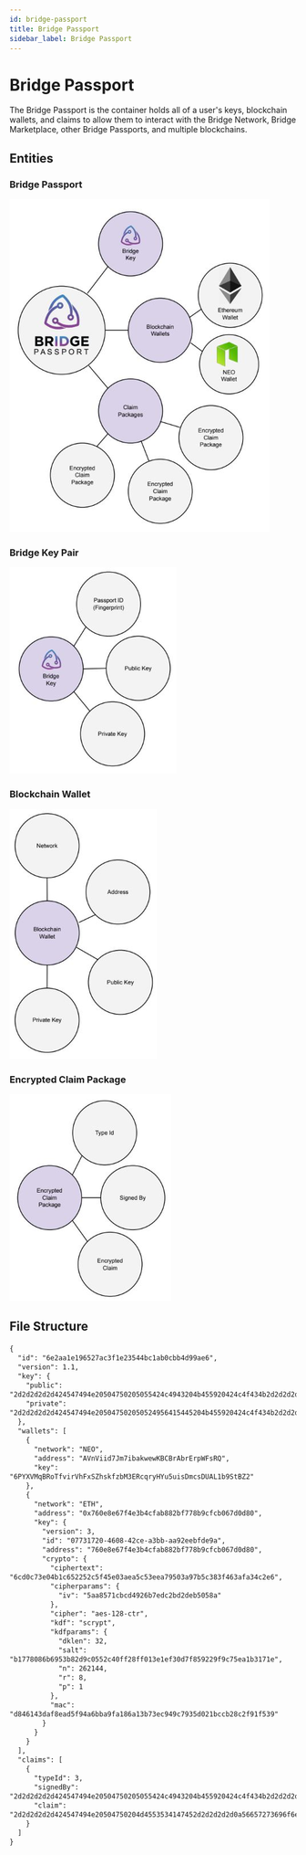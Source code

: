 ```yaml
---
id: bridge-passport
title: Bridge Passport
sidebar_label: Bridge Passport
---
```


# Bridge Passport
The Bridge Passport is the container holds all of a user's keys, blockchain wallets, and claims to allow them to interact with the Bridge Network, Bridge Marketplace, other Bridge Passports, and multiple blockchains.

## Entities
### Bridge Passport
<img src='https://github.com/bridge-protocol/bridge-protocol-js/blob/ethereum-publishing/docs/images/bridgepassport.jpg?raw=true'>

### Bridge Key Pair
<img src='https://github.com/bridge-protocol/bridge-protocol-js/blob/ethereum-publishing/docs/images/bridgepassport-key.jpg?raw=true'>

### Blockchain Wallet
<img src='https://github.com/bridge-protocol/bridge-protocol-js/blob/ethereum-publishing/docs/images/bridgepassport-wallet.jpg?raw=true'>

### Encrypted Claim Package
<img src='https://github.com/bridge-protocol/bridge-protocol-js/blob/ethereum-publishing/docs/images/passport-claimpackage.jpg?raw=true?raw=true'>

## File Structure
```
{
  "id": "6e2aa1e196527ac3f1e23544bc1ab0cbb4d99ae6",
  "version": 1.1,
  "key": {
    "public": "2d2d2d2d2d424547494e20504750205055424c4943204b455920424c4f434b2d2d2d2d2d0a56657273696f6e3a204b657962617365204f70656e5047502076322e312e360a436f6d6d656e743a2068747470733a2f2f6b65796...",
    "private": "2d2d2d2d2d424547494e205047502050524956415445204b455920424c4f434b2d2d2d2d2d0a56657273696f6e3a204b657962617365204f70656e5047502076322e312e360a436f6d6d656e743a2068747470733a2f2f6b65..."
  },
  "wallets": [
    {
      "network": "NEO",
      "address": "AVnViid7Jm7ibakwewKBCBrAbrErpWFsRQ",
      "key": "6PYXVMqBRoTfvirVhFxSZhskfzbM3ERcqryHYu5uisDmcsDUAL1b9StBZ2"
    },
    {
      "network": "ETH",
      "address": "0x760e8e67f4e3b4cfab882bf778b9cfcb067d0d80",
      "key": {
        "version": 3,
        "id": "07731720-4608-42ce-a3bb-aa92eebfde9a",
        "address": "760e8e67f4e3b4cfab882bf778b9cfcb067d0d80",
        "crypto": {
          "ciphertext": "6cd0c73e04b1c652252c5f45e03aea5c53eea79503a97b5c383f463afa34c2e6",
          "cipherparams": {
            "iv": "5aa8571cbcd4926b7edc2bd2deb5058a"
          },
          "cipher": "aes-128-ctr",
          "kdf": "scrypt",
          "kdfparams": {
            "dklen": 32,
            "salt": "b1778086b6953b82d9c0552c40ff28ff013e1ef30d7f859229f9c75ea1b3171e",
            "n": 262144,
            "r": 8,
            "p": 1
          },
          "mac": "d846143daf8ead5f94a6bba9fa186a13b73ec949c7935d021bccb28c2f91f539"
        }
      }
    }
  ],
  "claims": [
    {
      "typeId": 3,
      "signedBy": "2d2d2d2d2d424547494e20504750205055424c4943204b455920424c4f434b2d2d2d2d2d0a56657273696f6e3a204b657962617365204f70656e5047502076322e312e360a436f6d6d656e743a2068747470733a2f2f6...",
      "claim": "2d2d2d2d2d424547494e20504750204d4553534147452d2d2d2d2d0a56657273696f6e3a204b657962617365204f70656e5047502076322e312e360a436f6d6d656e743a2068747470733a2f2f6b6579626173652e696f2f..."
    }
  ]
}
```
